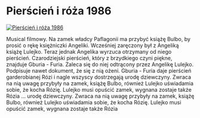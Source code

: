 Pierścień i róża 1986 
=============
[![Pierścień i róża 1986 ](http://vidos.pl/images/player.gif)](http://vidos.pl/pierscien-i-roza-1986)

 Musical filmowy. Na zamek władcy Paflagonii ma przybyć książę Bulbo, by prosić o rękę księżniczki Angeliki. Wcześniej zaręczony był z Angeliką książę Lulejko. Teraz jednak Angelika wyrzuca otrzymany od niego pierścień. Czarodziejski pierścień, który z brzydkiego czyni piękne, znajduje Gburia - Furia. Zaleca się do niej odtrącony przez Angelikę Lulejko. Podpisuje nawet dokument, że się z nią ożeni. Gburia - Furia daje pierścień garderobianej Rózi i nagle wszyscy dostrzegają urodę dziewczyny. Zwraca na nią uwagę przybyły na zamek, książę Bulbo, również Lulejko uświadamia sobie, że kocha Rózię. Lulejko musi opuścić zamek, wygnana zostaje także Rózia   ... urodę dziewczyny. Zwraca na nią uwagę przybyły na zamek, książę Bulbo, również Lulejko uświadamia sobie, że kocha Rózię. Lulejko musi opuścić zamek, wygnana zostaje także Rózia
